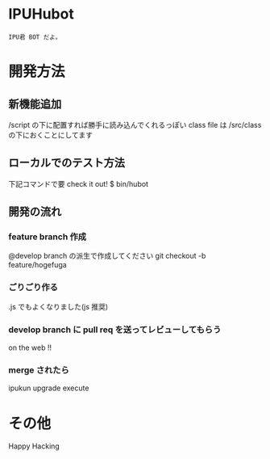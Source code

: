 # IPUHubot
    IPU君 BOT だよ。
# 開発方法
## 新機能追加
/script の下に配置すれば勝手に読み込んでくれるっぽい
class file は /src/class の下におくことにしてます
## ローカルでのテスト方法
下記コマンドで要 check it out!
    $ bin/hubot
## 開発の流れ
### feature branch 作成
@develop branch の派生で作成してください
git checkout -b feature/hogefuga
### ごりごり作る
\.js でもよくなりました(js 推奨)
### develop branch に pull req を送ってレビューしてもらう
on the web !!
### merge されたら
  ipukun upgrade execute
# その他
Happy Hacking
